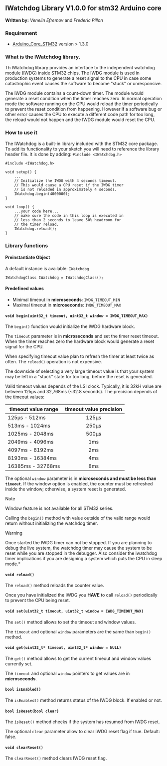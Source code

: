 ## IWatchdog Library V1.0.0 for stm32 Arduino core

**Written by:** _Venelin Efremov_ and _Frederic Pillon_

### Requirement
* [Arduino_Core_STM32](https://github.com/stm32duino/Arduino_Core_STM32) version > 1.3.0

### What is the IWatchdog library.

Th IWatchdog library provides an interface to the independent watchdog module (IWDG) inside STM32 chips.
The IWDG module is used in production systems to generate a reset signal to the CPU in case some
catastrophic event causes the software to become "stuck" or unresponsive.

The IWDG module contains a count-down timer. The module would generate a reset condition when the timer
reaches zero. In normal operation mode the software running on the CPU would reload the timer periodically to
prevent the reset condition from happening. However if a software bug or other error causes the CPU to
execute a different code path for too long, the reload would not happen and the IWDG module would reset the CPU.

### How to use it
The IWatchdog is a built-in library included with the STM32 core package. To add its functionality to your sketch
you will need to reference the library header file. It is done by adding: `#include <IWatchdog.h>`

```Arduino
#include <IWatchdog.h>

void setup() {
    ...
    // Initialize the IWDG with 4 seconds timeout.
    // This would cause a CPU reset if the IWDG timer
    // is not reloaded in approximately 4 seconds.
    IWatchdog.begin(4000000);
}

void loop() {
    ...your code here...
    // make sure the code in this loop is executed in
    // less than 2 seconds to leave 50% headroom for
    // the timer reload.
    IWatchdog.reload();
}

```

### Library functions

#### Preinstantiate Object

A default instance is available: `IWatchdog`

```Arduino
IWatchdogClass IWatchdog = IWatchdogClass();
```

#### Predefined values

 * Minimal timeout in **microseconds**: `IWDG_TIMEOUT_MIN`
 * Maximal timeout in **microseconds**: `IWDG_TIMEOUT_MAX`

#### `void begin(uint32_t timeout, uint32_t window = IWDG_TIMEOUT_MAX)`

The `begin()` function would initialize the IWDG hardware block.

The `timeout` parameter is in **microseconds** and set the timer reset timeout.
When the timer reaches zero the hardware block would generate a reset signal
for the CPU.

When specifying timeout value plan to refresh the timer at least twice
as often. The `reload()` operation is not expensive.

The downside of selecting a very large timeout value is that your system
may be left in a "stuck" state for too long, before the reset is
generated.

Valid timeout values depends of the LSI clock. Typically, it is 32kH value are between
125µs and 32,768ms (~32.8 seconds). The precision depends of the timeout values:

 | timeout value range | timeout value precision |
 | ------------------- |:-----------------------:|
 | 125µs - 512ms       | 125µs
 | 513ms - 1024ms      | 250µs
 | 1025ms - 2048ms     | 500µs
 | 2049ms - 4096ms     | 1ms
 | 4097ms - 8192ms     | 2ms
 | 8193ms - 16384ms    | 4ms
 | 16385ms - 32768ms   | 8ms

The optional `window` parameter is in **microseconds and must be less than `timeout`**.
If the window option is enabled, the counter must be refreshed inside the window;
otherwise, a system reset is generated.

> [!NOTE]
> Window feature is not available for all STM32 series.

Calling the `begin()` method with value outside of the valid range
would return without initializing the watchdog timer.

> [!WARNING]
> Once started the IWDG timer can not be stopped. If you are
> planning to debug the live system, the watchdog timer may cause the
> system to be reset while you are stopped in the debugger. Also consider
> the iwatchdog timer implications if you are designing a system which puts
> the CPU in sleep mode.*

#### `void reload()`

The `reload()` method reloads the counter value.

Once you have initialized the IWDG you **HAVE** to call `reload()`
periodically to prevent the CPU being reset.

#### `void set(uint32_t timeout, uint32_t window = IWDG_TIMEOUT_MAX)`

The `set()` method allows to set the timeout and window values.

The `timeout` and optional `window` parameters are the same than `begin()` method.

#### `void get(uint32_t* timeout, uint32_t* window = NULL)`

The `get()` method allows to get the current timeout and window values
currently set.

The `timeout` and optional `window` pointers to get values are in **microseconds**.

#### `bool isEnabled()`

The `isEnabled()` method returns status of the IWDG block. If enabled or not.

#### `bool isReset(bool clear)`

The `isReset()` method checks if the system has resumed from IWDG reset.

The optional `clear` parameter allow to clear IWDG reset flag if true. Default: false.

#### `void clearReset()`

The `clearReset()` method clears IWDG reset flag.
